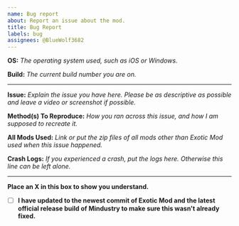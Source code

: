 ```yaml
---
name: Bug report
about: Report an issue about the mod.
title: Bug Report
labels: bug
assignees: @BlueWolf3682
---
```


**OS:** *The operating system used, such as iOS or Windows.*

**Build:** *The current build number you are on.*

---

**Issue:** *Explain the issue you have here. Please be as descriptive as possible and leave a video or screenshot if possible.*

**Method(s) To Reproduce:** *How you ran across this issue, and how I am supposed to recreate it.*

**All Mods Used:** *Link or put the zip files of all mods other than Exotic Mod used when this issue happened.*

**Crash Logs:** *If you experienced a crash, put the logs here. Otherwise this line can be left alone.*

---

**Place an X in this box to show you understand.**

- [ ] **I have updated to the newest commit of Exotic Mod and the latest official release build of Mindustry to make sure this wasn't already fixed.**
